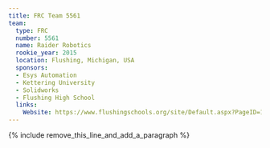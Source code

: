 ```yaml
---
title: FRC Team 5561
team:
  type: FRC
  number: 5561
  name: Raider Robotics
  rookie_year: 2015
  location: Flushing, Michigan, USA
  sponsors:
  - Esys Automation
  - Kettering University
  - Solidworks
  - Flushing High School
  links:
    Website: https://www.flushingschools.org/site/Default.aspx?PageID=1169
---
```


{% include remove_this_line_and_add_a_paragraph %}